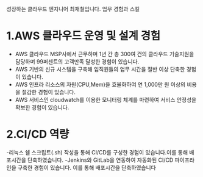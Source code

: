 성장하는 클라우드 엔지니어 최재철입니다. 업무 경험과 스킬
# 1.AWS 클라우드 운영 및 설계 경험
- AWS 클라우드 MSP사에서 근무하며 1년 간 총 300여 건의 클라우드 기술지원을 담당하며 99퍼센트의 고객만족 달성한 경험이 있습니다. 
- AWS 기반의 신규 시스템을 구축해 임직원들의 업무 시간을 절반 이상 단축한 경험이 있습니다. 
- AWS 인프라 리소스의 자원(CPU,Mem)을 효율화하여 연 1,000만 원 이상의 비용을 절감한 경험이 있습니다.
- AWS 서비스인 cloudwatch를 이용한 모니터링 체계를 마련하여 서비스 안정성을 확보한 경험이 있습니다.
# 2.CI/CD 역량
-리눅스 쉘 스크립트(.sh) 작성을 통해 CI/CD를 구성한 경험이 있습니다.이를 통해 배포시간을 단축하였습니다.
-Jenkins와 GitLab을 연동하여 자동화된 CI/CD 파이프라인을 구축한 경험이 있습니다. 이를 통해 배포시간을 단축하였습니다







